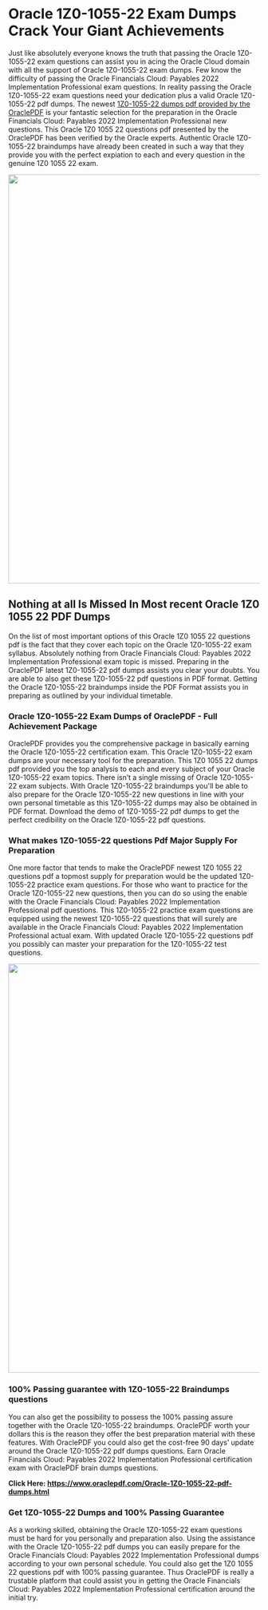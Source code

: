 <h1>Oracle 1Z0-1055-22 Exam Dumps Crack Your Giant Achievements</h1>
<p>Just like absolutely everyone knows the truth that passing the Oracle 1Z0-1055-22 exam questions can assist you in acing the&nbsp;Oracle Cloud&nbsp;domain with all the support of Oracle 1Z0-1055-22 exam dumps. Few know the difficulty of passing the Oracle Financials Cloud: Payables 2022 Implementation Professional exam questions. In reality passing the Oracle 1Z0-1055-22 exam questions need your dedication plus a valid Oracle 1Z0-1055-22 pdf dumps. The newest&nbsp;<a href="https://www.oraclepdf.com/Oracle-1Z0-1055-22-pdf-dumps.html">1Z0-1055-22 dumps pdf provided by the OraclePDF</a>&nbsp;is your fantastic selection for the preparation in the Oracle Financials Cloud: Payables 2022 Implementation Professional new questions. This Oracle 1Z0 1055 22 questions pdf presented by the OraclePDF has been verified by the Oracle experts. Authentic Oracle 1Z0-1055-22 braindumps have already been created in such a way that they provide you with the perfect expiation to each and every question in the genuine 1Z0 1055 22 exam.</p>
<p><a href="https://www.oraclepdf.com/Oracle-1Z0-1055-22-pdf-dumps.html"><img src="https://i.ibb.co/mJY6Knz/1.png" width="820" /></a></p>
<h2>Nothing at all Is Missed In Most recent Oracle 1Z0 1055 22 PDF Dumps</h2>
<p>On the list of most important options of this Oracle 1Z0 1055 22 questions pdf is the fact that they cover each topic on the Oracle 1Z0-1055-22 exam syllabus. Absolutely nothing from Oracle Financials Cloud: Payables 2022 Implementation Professional exam topic is missed. Preparing in the OraclePDF latest 1Z0-1055-22 pdf dumps assists you clear your doubts. You are able to also get these 1Z0-1055-22 pdf questions in PDF format. Getting the Oracle 1Z0-1055-22 braindumps inside the PDF Format assists you in preparing as outlined by your individual timetable.</p>
<h3>Oracle 1Z0-1055-22 Exam Dumps of OraclePDF - Full Achievement Package</h3>
<p>OraclePDF provides you the comprehensive package in basically earning the Oracle 1Z0-1055-22 certification exam. This Oracle 1Z0-1055-22 exam dumps are your necessary tool for the preparation. This 1Z0 1055 22 dumps pdf provided you the top analysis to each and every subject of your Oracle 1Z0-1055-22 exam topics. There isn&rsquo;t a single missing of Oracle 1Z0-1055-22 exam subjects. With Oracle 1Z0-1055-22 braindumps you'll be able to also prepare for the Oracle 1Z0-1055-22 new questions in line with your own personal timetable as this 1Z0-1055-22 dumps may also be obtained in PDF format. Download the demo of 1Z0-1055-22 pdf dumps to get the perfect credibility on the Oracle 1Z0-1055-22 pdf questions.</p>
<h3>What makes 1Z0-1055-22 questions Pdf Major Supply For Preparation</h3>
<p>One more factor that tends to make the OraclePDF newest 1Z0 1055 22 questions pdf a topmost supply for preparation would be the updated 1Z0-1055-22 practice exam questions. For those who want to practice for the Oracle 1Z0-1055-22 new questions, then you can do so using the enable with the Oracle Financials Cloud: Payables 2022 Implementation Professional pdf questions. This 1Z0-1055-22 practice exam questions are equipped using the newest 1Z0-1055-22 questions that will surely are available in the Oracle Financials Cloud: Payables 2022 Implementation Professional actual exam. With updated Oracle 1Z0-1055-22 questions pdf you possibly can master your preparation for the 1Z0-1055-22 test questions.</p>
<p><img src="https://i.ibb.co/TWQ7T6D/2.png" width="820" /></p>
<h3>100% Passing guarantee with 1Z0-1055-22 Braindumps questions</h3>
<p>You can also get the possibility to possess the 100% passing assure together with the Oracle 1Z0-1055-22 braindumps. OraclePDF worth your dollars this is the reason they offer the best preparation material with these features. With OraclePDF you could also get the cost-free 90 days&rsquo; update around the Oracle 1Z0-1055-22 pdf dumps questions. Earn Oracle Financials Cloud: Payables 2022 Implementation Professional certification exam with&nbsp;OraclePDF&nbsp;brain dumps questions.</p>
<p><strong>Click Here: <a href="https://www.oraclepdf.com/Oracle-1Z0-1055-22-pdf-dumps.html">https://www.oraclepdf.com/Oracle-1Z0-1055-22-pdf-dumps.html</a></strong></p>
<h3>Get 1Z0-1055-22&nbsp;Dumps&nbsp;and 100% Passing Guarantee</h3>
<p>As a working skilled, obtaining the Oracle 1Z0-1055-22 exam questions must be hard for you personally and preparation also. Using the assistance with the Oracle 1Z0-1055-22 pdf dumps you can easily prepare for the Oracle Financials Cloud: Payables 2022 Implementation Professional dumps according to your own personal schedule. You could also get the 1Z0 1055 22 questions pdf with 100% passing guarantee. Thus OraclePDF is really a trustable platform that could assist you in getting the Oracle Financials Cloud: Payables 2022 Implementation Professional certification around the initial try.</p>
